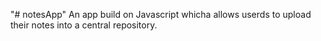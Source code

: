 "# notesApp"
An app build on Javascript whicha allows userds to upload their notes into a central repository.
